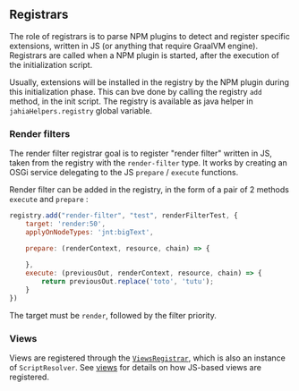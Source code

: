 ## Registrars

The role of registrars is to parse NPM plugins to detect and register specific extensions, written in JS (or anything that require GraalVM engine).
Registrars are called when a NPM plugin is started, after the execution of the initialization script.

Usually, extensions will be installed in the registry by the NPM plugin during this initialization phase. This can bve done 
by calling the registry `add` method, in the init script. The registry is available as java helper in `jahiaHelpers.registry` global variable.

### Render filters

The render filter registrar goal is to register "render filter" written in JS, taken from the registry with the `render-filter` type. 
It works by creating an OSGi service delegating to the JS `prepare` / `execute` functions.

Render filter can be added in the registry, in the form of a pair of 2 methods `execute` and `prepare` :

```javascript
registry.add("render-filter", "test", renderFilterTest, {
    target: 'render:50',
    applyOnNodeTypes: 'jnt:bigText',

    prepare: (renderContext, resource, chain) => {
        
    },
    execute: (previousOut, renderContext, resource, chain) => {
        return previousOut.replace('toto', 'tutu');
    }
})
```

The target must be `render`, followed by the filter priority.

### Views

Views are registered through the [`ViewsRegistrar`](./ViewsRegistrar.java), which is also an instance of `ScriptResolver`. See [views](../views/README.md) for details on how JS-based views are registered.

